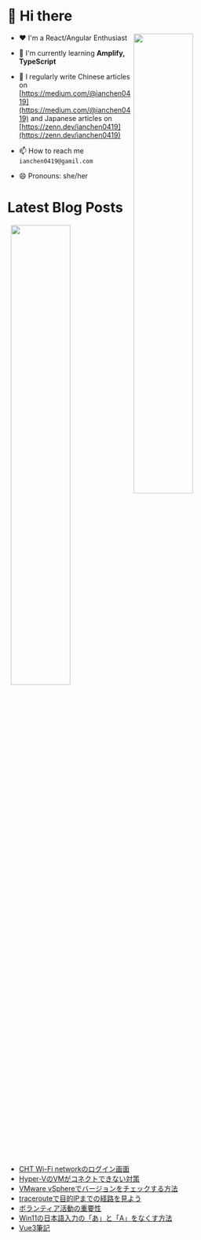 # 👋 Hi there

<p><img align="right" width="49%" src="https://github-readme-stats.vercel.app/api/top-langs?username=ianchen0419&show_icons=true&locale=en&layout=compact&count_private=false"/></p>


- ❤️ I'm a React/Angular Enthusiast

- 🌱 I'm currently learning **Amplify, TypeScript**

- 📝 I regularly write Chinese articles on [https://medium.com/@ianchen0419](https://medium.com/@ianchen0419) and Japanese articles on [https://zenn.dev/ianchen0419](https://zenn.dev/ianchen0419)

- 📫 How to reach me `ianchen0419@gamil.com`

- 😄 Pronouns: she/her 

# Latest Blog Posts

<p><img align="right" width="49%" src="https://github-readme-stats.vercel.app/api?username=ianchen0419&show_icons=true"/></p>

<!-- BLOG-POST-LIST:START -->
- [CHT Wi-Fi networkのログイン画面](https://zenn.dev/ianchen0419/articles/f775cdbb881358)
- [Hyper-VのVMがコネクトできない対策](https://zenn.dev/ianchen0419/articles/15ac40b1788aca)
- [VMware vSphereでバージョンをチェックする方法](https://zenn.dev/ianchen0419/articles/da7bed7b0f47fc)
- [tracerouteで目的IPまでの経路を見よう](https://zenn.dev/ianchen0419/articles/5553477a891fb0)
- [ボランティア活動の重要性](https://zenn.dev/ianchen0419/articles/b550b96cbe47a6)
- [Win11の日本語入力の「あ」と「A」をなくす方法](https://zenn.dev/ianchen0419/articles/e9ebba0ebdf0c8)
- [Vue3筆記](https://zenn.dev/ianchen0419/books/ba055f11e890a4)
<!-- BLOG-POST-LIST:END -->
